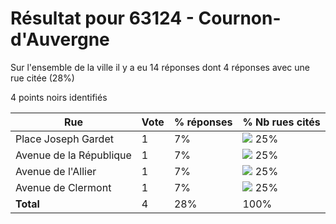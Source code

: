 # Résultat pour 63124 - Cournon-d'Auvergne

Sur l'ensemble de la ville il y a eu 14 réponses dont 4 réponses avec une rue citée (28%)

4 points noirs identifiés

| Rue | Vote | % réponses | % Nb rues cités|
|-----|------|------------|----------------|
| Place Joseph Gardet | 1 | 7% | <img src="../../img/bar_25.gif" />&nbsp;25%|
| Avenue de la République | 1 | 7% | <img src="../../img/bar_25.gif" />&nbsp;25%|
| Avenue de l'Allier | 1 | 7% | <img src="../../img/bar_25.gif" />&nbsp;25%|
| Avenue de Clermont | 1 | 7% | <img src="../../img/bar_25.gif" />&nbsp;25%|
| **Total** | 4 | 28% | 100%|
